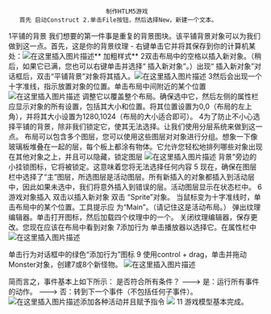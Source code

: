 ﻿                               制作HTLM5游戏
       首先 启动Construct 2.单击File按钮，然后选择New，新建一个文本。

   1平铺的背景
     我们想要的第一件事是重复的背景图块。该平铺背景对象可以为我们做到这一点。首先，这是你的背景纹理 - 右键单击​​它并将其保存到你的计算机某处：![在这里插入图片描述](https://img-blog.csdn.net/20181007111132631?watermark/2/text/aHR0cHM6Ly9ibG9nLmNzZG4ubmV0L3dlaXhpbl80MzI2ODM5Mw==/font/5a6L5L2T/fontsize/400/fill/I0JBQkFCMA==/dissolve/70)** 
     加粗样式**
     2双击布局中的空格以插入新对象。（稍后，如果它已满，您也可以右键单击并选择“ 插入新对象”。）出现“ 插入新对象”对话框后，双击“平铺背景”对象将其插入。![在这里插入图片描述](https://img-blog.csdn.net/20181007111448295?watermark/2/text/aHR0cHM6Ly9ibG9nLmNzZG4ubmV0L3dlaXhpbl80MzI2ODM5Mw==/font/5a6L5L2T/fontsize/400/fill/I0JBQkFCMA==/dissolve/70)
     3然后会出现一个十字准线，指示放置对象的位置。单击布局中间附近的某个位置![在这里插入图片描述](https://img-blog.csdn.net/20181007111647955?watermark/2/text/aHR0cHM6Ly9ibG9nLmNzZG4ubmV0L3dlaXhpbl80MzI2ODM5Mw==/font/5a6L5L2T/fontsize/400/fill/I0JBQkFCMA==/dissolve/70)
     调整它以覆盖整个布局。确保选中它，然后左侧的属性栏应显示对象的所有设置，包括其大小和位置。将其位置设置为0,0（布局的左上角），并将其大小设置为1280,1024（布局的大小适合即可）。
     4为了防止不小心选择平铺的背景，除非我们锁定它，使其无法选择。让我们使用分层系统来做到这一点。
        布局可以包含多个图层，您可以使用这些图层对对象进行分组。想象一下像玻璃板堆叠在一起的层，每个板上都涂有物体。它允许您轻松地排列哪些对象出现在其他对象之上，并且可以隐藏，锁定图层
        ![在这里插入图片描述](https://img-blog.csdn.net/20181007112417773?watermark/2/text/aHR0cHM6Ly9ibG9nLmNzZG4ubmV0L3dlaXhpbl80MzI2ODM5Mw==/font/5a6L5L2T/fontsize/400/fill/I0JBQkFCMA==/dissolve/70)
        背景”旁边的小挂锁图标，它将被锁定。这意味着您将无法选择任何内容
  5      现在，确保在图层栏中选择了“主”图层，所选图层是活动图层。所有新插入的对象都插入到活动层中，因此如果未选中，我们将意外插入到错误的层。活动图层显示在状态栏中。
  6  游戏对象插入
       双击以插入新对象
       双击 “Sprite”对象。
       当鼠标变为十字准线时，单击布局中的某个位置。工具提示应         为“Main”。（请记住这是活动布局。）
       弹出纹理编辑器。单击打开图标，然后加载四个纹理中的一个。
        关闭纹理编辑器，保存更改。您现在应该在布局中看到对象
    7添加行为
      单击播放器以选择它。在属性栏中![在这里插入图片描述](https://img-blog.csdn.net/2018100711330915?watermark/2/text/aHR0cHM6Ly9ibG9nLmNzZG4ubmV0L3dlaXhpbl80MzI2ODM5Mw==/font/5a6L5L2T/fontsize/400/fill/I0JBQkFCMA==/dissolve/70)

单击行为对话框中的绿色“添加行为”图标
      9 使用control + drag，单击并拖动Monster对象，创建7或8个新怪物。
         ![在这里插入图片描述](https://img-blog.csdn.net/20181007113617972?watermark/2/text/aHR0cHM6Ly9ibG9nLmNzZG4ubmV0L3dlaXhpbl80MzI2ODM5Mw==/font/5a6L5L2T/fontsize/400/fill/I0JBQkFCMA==/dissolve/70)
         
         
简而言之，事件基本上如下所示：
  是否符合所有条件？
---> 是：运行所有事件的动作。
---> 否：转到下一个事件（不包括任何子事件）。
![在这里插入图片描述](https://img-blog.csdn.net/20181007114248150?watermark/2/text/aHR0cHM6Ly9ibG9nLmNzZG4ubmV0L3dlaXhpbl80MzI2ODM5Mw==/font/5a6L5L2T/fontsize/400/fill/I0JBQkFCMA==/dissolve/70)添加各种活动并且赋予指令
![](https://img-blog.csdn.net/20181007114655351?watermark/2/text/aHR0cHM6Ly9ibG9nLmNzZG4ubmV0L3dlaXhpbl80MzI2ODM5Mw==/font/5a6L5L2T/fontsize/400/fill/I0JBQkFCMA==/dissolve/70)
11  游戏模型基本完成。
